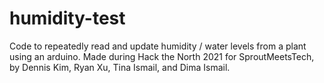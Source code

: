# humidity-test
Code to repeatedly read and update humidity / water levels from a plant using an arduino.
Made during Hack the North 2021 for SproutMeetsTech, by Dennis Kim, Ryan Xu, Tina Ismail, and Dima Ismail.
